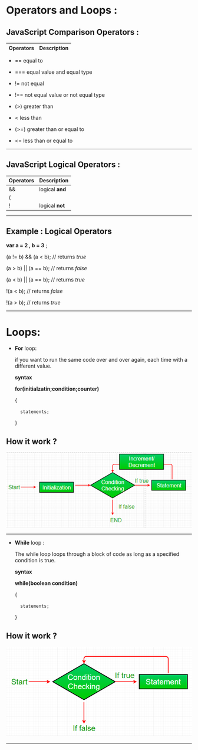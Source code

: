 # Operators and Loops :

## JavaScript Comparison Operators :

Operators | Description 
----------|------------
* ==        equal to

* ===       equal value and equal type

* !=    	not equal

* !==   	not equal value or not equal type

* (>)         greater than

* <     	less than

* (>=)        greater than or equal to

* <=	    less than or equal to

---

## JavaScript Logical Operators :

Operators | Description
----------|------------
&&       |  logical **and**
(||)     |  logical **or**
!        |  logical **not**

---
## Example : Logical Operators
**var a = 2  ,  b = 3** ;

(a != b) && (a < b); // returns *true*

(a > b) || (a == b); // returns *false*

(a < b) || (a == b); // returns *true*

!(a < b); // returns *false*

!(a > b); // returns *true*

---

# Loops:

* **For** loop:

    if you want to run the same code over and over again, each time with a different value.

    **syntax**

    **for(initialzatin;condition;counter)**

    {

        statements;

    }

## How it work ?

![FoorLoop](foorloop.png)

---

* **While** loop :

    The while loop loops through a block of code as long as a specified condition is true.

    **syntax**

    **while(boolean condition)**

    {

        statements;
    }

## How it work ?

![WhileLoop](whileloop.png)

---







